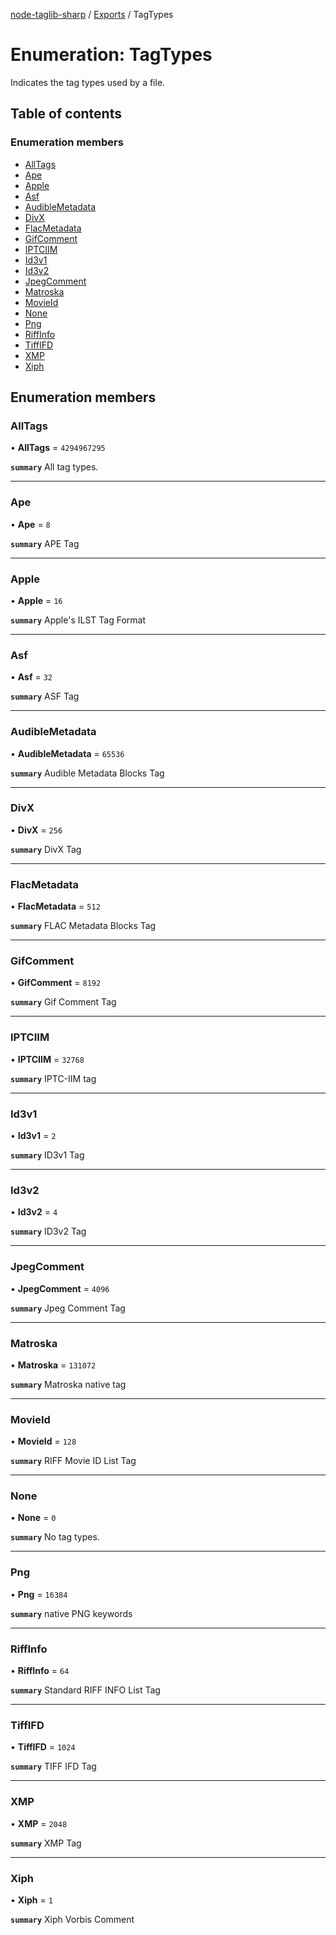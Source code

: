 [node-taglib-sharp](../README.md) / [Exports](../modules.md) / TagTypes

# Enumeration: TagTypes

Indicates the tag types used by a file.

## Table of contents

### Enumeration members

- [AllTags](tagtypes.md#alltags)
- [Ape](tagtypes.md#ape)
- [Apple](tagtypes.md#apple)
- [Asf](tagtypes.md#asf)
- [AudibleMetadata](tagtypes.md#audiblemetadata)
- [DivX](tagtypes.md#divx)
- [FlacMetadata](tagtypes.md#flacmetadata)
- [GifComment](tagtypes.md#gifcomment)
- [IPTCIIM](tagtypes.md#iptciim)
- [Id3v1](tagtypes.md#id3v1)
- [Id3v2](tagtypes.md#id3v2)
- [JpegComment](tagtypes.md#jpegcomment)
- [Matroska](tagtypes.md#matroska)
- [MovieId](tagtypes.md#movieid)
- [None](tagtypes.md#none)
- [Png](tagtypes.md#png)
- [RiffInfo](tagtypes.md#riffinfo)
- [TiffIFD](tagtypes.md#tiffifd)
- [XMP](tagtypes.md#xmp)
- [Xiph](tagtypes.md#xiph)

## Enumeration members

### AllTags

• **AllTags** = `4294967295`

**`summary`** All tag types.

___

### Ape

• **Ape** = `8`

**`summary`** APE Tag

___

### Apple

• **Apple** = `16`

**`summary`** Apple's ILST Tag Format

___

### Asf

• **Asf** = `32`

**`summary`** ASF Tag

___

### AudibleMetadata

• **AudibleMetadata** = `65536`

**`summary`** Audible Metadata Blocks Tag

___

### DivX

• **DivX** = `256`

**`summary`** DivX Tag

___

### FlacMetadata

• **FlacMetadata** = `512`

**`summary`** FLAC Metadata Blocks Tag

___

### GifComment

• **GifComment** = `8192`

**`summary`** Gif Comment Tag

___

### IPTCIIM

• **IPTCIIM** = `32768`

**`summary`** IPTC-IIM tag

___

### Id3v1

• **Id3v1** = `2`

**`summary`** ID3v1 Tag

___

### Id3v2

• **Id3v2** = `4`

**`summary`** ID3v2 Tag

___

### JpegComment

• **JpegComment** = `4096`

**`summary`** Jpeg Comment Tag

___

### Matroska

• **Matroska** = `131072`

**`summary`** Matroska native tag

___

### MovieId

• **MovieId** = `128`

**`summary`** RIFF Movie ID List Tag

___

### None

• **None** = `0`

**`summary`** No tag types.

___

### Png

• **Png** = `16384`

**`summary`** native PNG keywords

___

### RiffInfo

• **RiffInfo** = `64`

**`summary`** Standard RIFF INFO List Tag

___

### TiffIFD

• **TiffIFD** = `1024`

**`summary`** TIFF IFD Tag

___

### XMP

• **XMP** = `2048`

**`summary`** XMP Tag

___

### Xiph

• **Xiph** = `1`

**`summary`** Xiph Vorbis Comment
